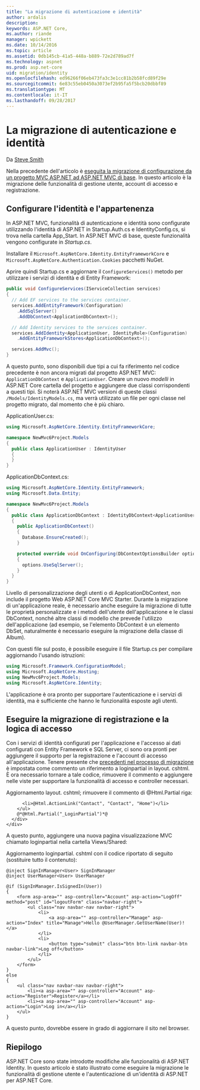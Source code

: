 ```yaml
---
title: "La migrazione di autenticazione e identità"
author: ardalis
description: 
keywords: ASP.NET Core,
ms.author: riande
manager: wpickett
ms.date: 10/14/2016
ms.topic: article
ms.assetid: 0db145cb-41a5-448a-b889-72e2d789ad7f
ms.technology: aspnet
ms.prod: asp.net-core
uid: migration/identity
ms.openlocfilehash: ed96266f06eb473fa3c3e1cc81b2b58fcd89f29e
ms.sourcegitcommit: 6e83c55eb0450a3073ef2b95fa5f5bcb20dbbf89
ms.translationtype: MT
ms.contentlocale: it-IT
ms.lasthandoff: 09/28/2017
---
```

# <a name="migrating-authentication-and-identity"></a>La migrazione di autenticazione e identità

<a name=migration-identity></a>

Da [Steve Smith](https://ardalis.com/)

Nella precedente dell'articolo è [eseguita la migrazione di configurazione da un progetto MVC ASP.NET ad ASP.NET MVC di base](configuration.md). In questo articolo è la migrazione delle funzionalità di gestione utente, account di accesso e registrazione.

## <a name="configure-identity-and-membership"></a>Configurare l'identità e l'appartenenza

In ASP.NET MVC, funzionalità di autenticazione e identità sono configurate utilizzando l'identità di ASP.NET in Startup.Auth.cs e IdentityConfig.cs, si trova nella cartella App_Start. In ASP.NET MVC di base, queste funzionalità vengono configurate in *Startup.cs*.

Installare il `Microsoft.AspNetCore.Identity.EntityFrameworkCore` e `Microsoft.AspNetCore.Authentication.Cookies` pacchetti NuGet.

Aprire quindi Startup.cs e aggiornare il `ConfigureServices()` metodo per utilizzare i servizi di identità e di Entity Framework:

```csharp
public void ConfigureServices(IServiceCollection services)
{
  // Add EF services to the services container.
  services.AddEntityFramework(Configuration)
    .AddSqlServer()
    .AddDbContext<ApplicationDbContext>();

  // Add Identity services to the services container.
  services.AddIdentity<ApplicationUser, IdentityRole>(Configuration)
    .AddEntityFrameworkStores<ApplicationDbContext>();

  services.AddMvc();
}
```

A questo punto, sono disponibili due tipi a cui fa riferimento nel codice precedente è non ancora migrati dal progetto ASP.NET MVC: `ApplicationDbContext` e `ApplicationUser`. Creare un nuovo *modelli* in ASP.NET Core cartella del progetto e aggiungere due classi corrispondenti a questi tipi. Si noterà ASP.NET MVC versioni di queste classi `/Models/IdentityModels.cs`, ma verrà utilizzato un file per ogni classe nel progetto migrato, dal momento che è più chiaro.

ApplicationUser.cs:

```csharp
using Microsoft.AspNetCore.Identity.EntityFrameworkCore;

namespace NewMvc6Project.Models
{
  public class ApplicationUser : IdentityUser
  {
  }
}
```

ApplicationDbContext.cs:

```csharp
using Microsoft.AspNetCore.Identity.EntityFramework;
using Microsoft.Data.Entity;

namespace NewMvc6Project.Models
{
  public class ApplicationDbContext : IdentityDbContext<ApplicationUser>
  {
    public ApplicationDbContext()
    {
      Database.EnsureCreated();
    }

    protected override void OnConfiguring(DbContextOptionsBuilder options)
    {
      options.UseSqlServer();
    }
  }
}
```

Livello di personalizzazione degli utenti o di ApplicationDbContext, non include il progetto Web ASP.NET Core MVC Starter. Durante la migrazione di un'applicazione reale, è necessario anche eseguire la migrazione di tutte le proprietà personalizzate e i metodi dell'utente dell'applicazione e le classi DbContext, nonché altre classi di modello che prevede l'utilizzo dell'applicazione (ad esempio, se l'elemento DbContext è un elemento DbSet<Album>, naturalmente è necessario eseguire la migrazione della classe di Album).

Con questi file sul posto, è possibile eseguire il file Startup.cs per compilare aggiornando l'usando istruzioni:

```csharp
using Microsoft.Framework.ConfigurationModel;
using Microsoft.AspNetCore.Hosting;
using NewMvc6Project.Models;
using Microsoft.AspNetCore.Identity;
```

L'applicazione è ora pronto per supportare l'autenticazione e i servizi di identità, ma è sufficiente che hanno le funzionalità esposte agli utenti.

## <a name="migrate-registration-and-login-logic"></a>Eseguire la migrazione di registrazione e la logica di accesso

Con i servizi di identità configurati per l'applicazione e l'accesso ai dati configurati con Entity Framework e SQL Server, ci sono ora pronti per aggiungere il supporto per la registrazione e l'account di accesso all'applicazione. Tenere presente che [precedenti nel processo di migrazione](mvc.md#migrate-layout-file) è impostata come commento un riferimento a loginpartial in layout. cshtml. È ora necessario tornare a tale codice, rimuovere il commento e aggiungere nelle viste per supportare la funzionalità di accesso e controller necessari.

Aggiornamento layout. cshtml; rimuovere il commento di @Html.Partial riga:

```cshtml
      <li>@Html.ActionLink("Contact", "Contact", "Home")</li>
    </ul>
    @*@Html.Partial("_LoginPartial")*@
  </div>
</div>
```

A questo punto, aggiungere una nuova pagina visualizzazione MVC chiamato loginpartial nella cartella Views/Shared:

Aggiornamento loginpartial. cshtml con il codice riportato di seguito (sostituire tutto il contenuto):

```cshtml
@inject SignInManager<User> SignInManager
@inject UserManager<User> UserManager

@if (SignInManager.IsSignedIn(User))
{
    <form asp-area="" asp-controller="Account" asp-action="LogOff" method="post" id="logoutForm" class="navbar-right">
        <ul class="nav navbar-nav navbar-right">
            <li>
                <a asp-area="" asp-controller="Manage" asp-action="Index" title="Manage">Hello @UserManager.GetUserName(User)!</a>
            </li>
            <li>
                <button type="submit" class="btn btn-link navbar-btn navbar-link">Log off</button>
            </li>
        </ul>
    </form>
}
else
{
    <ul class="nav navbar-nav navbar-right">
        <li><a asp-area="" asp-controller="Account" asp-action="Register">Register</a></li>
        <li><a asp-area="" asp-controller="Account" asp-action="Login">Log in</a></li>
    </ul>
}
```

A questo punto, dovrebbe essere in grado di aggiornare il sito nel browser.

## <a name="summary"></a>Riepilogo

ASP.NET Core sono state introdotte modifiche alle funzionalità di ASP.NET Identity. In questo articolo è stato illustrato come eseguire la migrazione le funzionalità di gestione utente e l'autenticazione di un'identità di ASP.NET per ASP.NET Core.
